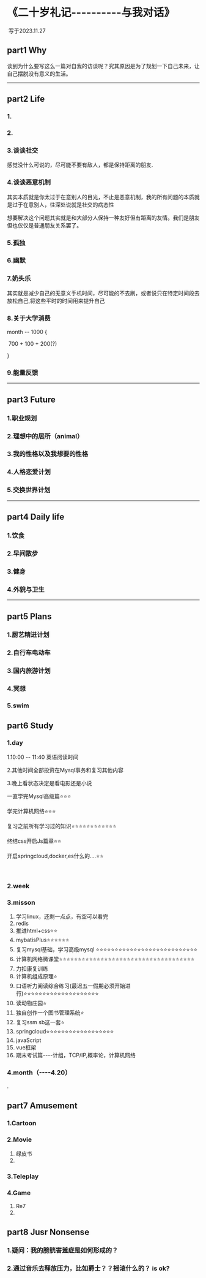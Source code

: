 # 								《二十岁礼记----------与我对话》

​																								写于2023.11.27  																



## part1  Why

谈到为什么要写这么一篇对自我的访谈呢？究其原因是为了规划一下自己未来，让自己摆脱没有意义的生活。

-------------------------------------------------------------------------------------------------------------------------------------------------------------------------------------------

## part2 Life

### 1.

### 2.

### 3.谈谈社交

感觉没什么可说的，尽可能不要有敌人，都是保持距离的朋友.

### 4.谈谈恶意机制

其实本质就是你太过于在意别人的目光，不止是恶意机制，我的所有问题的本质就是过于在意别人，往深处说就是社交的病态性

想要解决这个问题其实就是和大部分人保持一种友好但有距离的友情。我们是朋友但也仅仅是普通朋友关系罢了。



### 5.孤独

### 6.幽默

### 7.奶头乐

其实就是减少自己的无意义手机时间，尽可能的不去刷，或者说只在特定时间段去放松自己,将这些平时的时间用来提升自己

### 8.关于大学消费

month  -- 1000  { 

​			700 + 100 + 200(?)

}

### 9.能量反馈

-------------------------------------------------------------------------------------------------------------------------------------------------------------------------------------------

## part3 Future

### 1.职业规划

### 2.理想中的居所（animal）

### 3.我的性格以及我想要的性格

### 4.人格恋爱计划

### 5.交换世界计划

-------------------------------------------------------------------------------------------------------------------------------------------------------------------------------------------

## part4 Daily life

### 1.饮食

### 2.早间散步

### 3.健身

### 4.外貌与卫生

-------------------------------------------------------------------------------------------------------------------------------------------------------------------------------------------

## part5 Plans

### 1.厨艺精进计划

### 2.自行车电动车

### 3.国内旅游计划

### 4.冥想

### 5.swim













## part6 Study

### 1.day

1.10:00 -- 11:40 英语阅读时间

2.其他时间全部投资在Mysql事务和复习其他内容

3.晚上看状态决定是看电影还是小说









一直学完Mysql高级篇⭐⭐⭐

学完计算机网络⭐⭐⭐

复习之前所有学习过的知识⭐⭐⭐⭐⭐⭐⭐⭐⭐⭐⭐⭐

终结css开启Js篇章⭐⭐

开启springcloud,docker,es什么的....⭐⭐

​	







### 2.week



### 3.misson

1. 学习linux，还剩一点点，有空可以看完
1.  redis
1. 推进html+css⭐⭐      
1. mybatisPlus⭐⭐⭐⭐⭐⭐
1. 复习mysql基础，学习高级mysql ⭐⭐⭐⭐⭐⭐⭐⭐⭐⭐⭐⭐⭐⭐⭐⭐⭐⭐⭐⭐⭐⭐⭐⭐⭐⭐⭐
1. 计算机网络微课堂⭐⭐⭐⭐⭐⭐⭐⭐⭐⭐⭐⭐⭐⭐⭐⭐⭐⭐⭐⭐⭐⭐⭐⭐⭐⭐⭐⭐⭐⭐⭐⭐⭐⭐⭐⭐
1. 力扣康复训练
1. 计算机组成原理⭐
1. 口语听力阅读综合练习(最迟五一假期必须开始进行)⭐⭐⭐⭐⭐⭐⭐⭐⭐⭐⭐⭐⭐⭐⭐⭐⭐⭐⭐⭐
1. 读动物庄园⭐
1. 独自创作一个图书管理系统⭐
1. 复习ssm sb这一套⭐
1. springcloud⭐⭐⭐⭐⭐⭐⭐⭐⭐⭐⭐⭐⭐⭐⭐⭐⭐⭐
1. javaScript
1. vue框架
1. 期末考试篇----计组，TCP/IP,概率论，计算机网络







### 4.month（----4.20）

.





## part7 Amusement

### 1.Cartoon  

### 2.Movie

1. 绿皮书
3. 

### 3.Teleplay



### 4.Game

1. Re7
1. 



## part8 Jusr Nonsense

### 1.疑问：我的膀胱害羞症是如何形成的？

### 2.通过音乐去释放压力，比如爵士？？摇滚什么的？ is ok?
